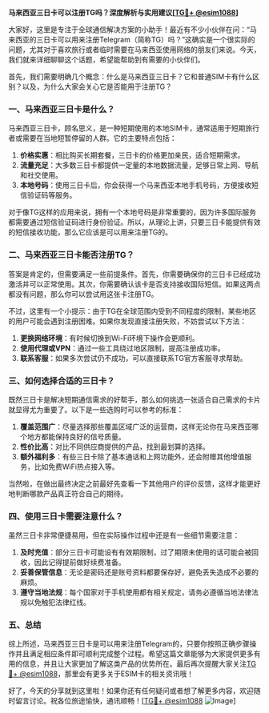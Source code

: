**马来西亚三日卡可以注册TG吗？深度解析与实用建议[[TG💪+ @esim1088](https://t.me/s/esim1088)]**

大家好，这里是专注于全球通信解决方案的小助手！最近有不少小伙伴在问：“马来西亚的三日卡可以用来注册Telegram（简称TG）吗？”这确实是一个很实际的问题，尤其对于喜欢旅行或者临时需要在马来西亚使用网络的朋友们来说。今天，我们就来详细聊聊这个话题，希望能帮助到有需要的小伙伴们。

首先，我们需要明确几个概念：什么是马来西亚三日卡？它和普通SIM卡有什么区别？以及，为什么大家会关心它是否能用于注册TG？

### 一、马来西亚三日卡是什么？

马来西亚三日卡，顾名思义，是一种短期使用的本地SIM卡，通常适用于短期旅行者或需要在当地短暂停留的人群。它的主要特点包括：

1. **价格实惠**：相比购买长期套餐，三日卡的价格更加亲民，适合短期需求。
2. **流量充足**：大多数三日卡都提供一定量的本地数据流量，足够日常上网、导航和社交使用。
3. **本地号码**：使用三日卡后，你会获得一个马来西亚本地手机号码，方便接收短信验证码等服务。

对于像TG这样的应用来说，拥有一个本地号码是非常重要的，因为许多国际服务都需要通过短信验证码进行身份验证。所以，从理论上讲，只要三日卡能提供有效的短信接收功能，那么它应该是可以用来注册TG的。

### 二、马来西亚三日卡能否注册TG？

答案是肯定的，但需要满足一些前提条件。首先，你需要确保你的三日卡已经成功激活并可以正常使用。其次，你需要确认该卡是否支持接收国际短信。如果这两点都没有问题，那么你可以尝试用这张卡注册TG。

不过，这里有一个小提示：由于TG在全球范围内受到不同程度的限制，某些地区的用户可能会遇到注册困难。如果你发现直接注册失败，不妨尝试以下方法：

1. **更换网络环境**：有时候切换到Wi-Fi环境下操作会更顺利。
2. **使用代理或VPN**：通过一些工具绕过地区限制，提高注册成功率。
3. **联系客服**：如果多次尝试仍不成功，可以直接联系TG官方客服寻求帮助。

### 三、如何选择合适的三日卡？

既然三日卡是解决短期通信需求的好帮手，那么如何挑选一张适合自己需求的卡片就显得尤为重要了。以下是一些选购时可以参考的标准：

1. **覆盖范围广**：尽量选择那些覆盖区域广泛的运营商，这样无论你在马来西亚哪个地方都能保持良好的信号质量。
2. **性价比高**：对比不同供应商提供的产品，找到最划算的选择。
3. **额外福利多**：有些三日卡除了基本通话和上网功能外，还会附赠其他增值服务，比如免费WiFi热点接入等。

当然啦，在做出最终决定之前最好先查看一下其他用户的评价反馈，这样才能更好地判断哪款产品真正符合自己的期待。

### 四、使用三日卡需要注意什么？

虽然三日卡非常便捷易用，但在实际操作过程中还是有一些细节需要注意：

1. **及时充值**：部分三日卡可能设有有效期限制，过了期限未使用的话可能会被回收，因此记得提前做好续费准备。
2. **妥善保管信息**：无论是密码还是账号资料都要保存好，避免丢失造成不必要的麻烦。
3. **遵守当地法规**：每个国家对于手机使用都有相关规定，请务必遵循当地法律法规以免触犯法律红线。

### 五、总结

综上所述，马来西亚三日卡是可以用来注册Telegram的，只要你按照正确步骤操作并且满足相应条件即可顺利完成整个过程。希望这篇文章能够为大家提供更多有用的信息，并且让大家更加了解这类产品的优势所在。最后再次提醒大家关注[TG💪+ @esim1088](https://t.me/s/esim1088)，那里会有更多关于ESIM卡的相关资讯哦！

好了，今天的分享就到这里啦！如果你还有任何疑问或者想了解更多内容，欢迎随时留言讨论。祝各位旅途愉快，通讯顺畅！[[TG💪+ @esim1088](https://t.me/s/esim1088) ![Image](https://i.postimg.cc/4NQfJmqS/Snipaste-2025-05-13-00-14-12.png)]